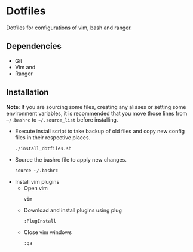 # Dotfiles

Dotfiles for configurations of vim, bash and ranger.

## Dependencies

- Git
- Vim and 
- Ranger

## Installation

**Note**: If you are sourcing some files, creating any aliases or setting some 
environment variables, it is recommended that you move those lines from `~/.bashrc`
to `~/.source_list` before installing.

- Execute install script to take backup of old files and copy new config files
  in their respective places.
    ```
    ./install_dotfiles.sh
    ```
- Source the bashrc file to apply new changes.
    ```
    source ~/.bashrc
    ```
- Install vim plugins
  - Open vim
    ```
    vim
    ```
  - Download and install plugins using plug
    ```
    :PlugInstall
    ```
  - Close vim windows
    ```
    :qa
    ```
